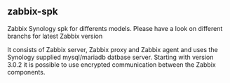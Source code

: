 ## zabbix-spk

Zabbix Synology spk for differents models. Please have a look on different branchs for latest Zabbix version

It consists of Zabbix server, Zabbix proxy and Zabbix agent and uses the Synology supplied mysql/mariadb datbase server. Starting with version 3.0.2 it is possible to use encrypted communication between the Zabbix components.

